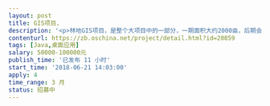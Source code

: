 ```yaml
---                
layout: post       
title: GIS项目，           
description: '<p>林地GIS项目，是整个大项目中的一部分，一期面积大约2000亩，后期会不断加大面积，具体可以微信详谈，18611489216</p>'     
contenturl: https://zb.oschina.net/project/detail.html?id=20859      
tags: [Java,桌面应用]            
salary: 50000-100000元          
publish_time: '已发布 11 小时'         
start_time: '2018-06-21 14:03:00'           
apply: 4                   
time_range: 3 月              
status: 招募中                  
---                 
```

